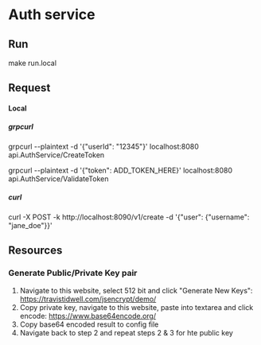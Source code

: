 # Auth service

## Run

make run.local

## Request

#### Local

##### grpcurl

grpcurl --plaintext -d '{"userId": "12345"}' localhost:8080 api.AuthService/CreateToken

grpcurl --plaintext -d '{"token": ADD_TOKEN_HERE}' localhost:8080 api.AuthService/ValidateToken

##### curl

curl -X POST -k http://localhost:8090/v1/create -d '{"user": {"username": "jane_doe"}}'

## Resources

### Generate Public/Private Key pair

1. Navigate to this website, select 512 bit and click "Generate New Keys": https://travistidwell.com/jsencrypt/demo/
2. Copy private key, navigate to this website, paste into textarea and click encode: https://www.base64encode.org/
3. Copy base64 encoded result to config file
4. Navigate back to step 2 and repeat steps 2 & 3 for hte public key
